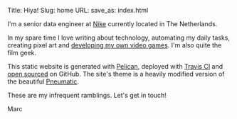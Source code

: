 Title: Hiya!
Slug: home
URL:
save_as: index.html

I'm a senior data engineer at [Nike](https://nike.com) currently located in The Netherlands.

In my spare time I love writing about technology, automating my daily tasks, creating pixel art and [developing my own video games](http://marcsleegers.com/splash/). I'm also quite the film geek.

This static website is generated with [Pelican](http://getpelican.com), deployed with [Travis CI](https://travis-ci.org) and [open sourced](https://github.com/marcardioid/marcsleegers.com) on GitHub. The site's theme is a heavily modified version of the beautiful [Pneumatic](https://github.com/iKevinY/pneumatic).

These are my infrequent ramblings. Let's get in touch!

Marc
